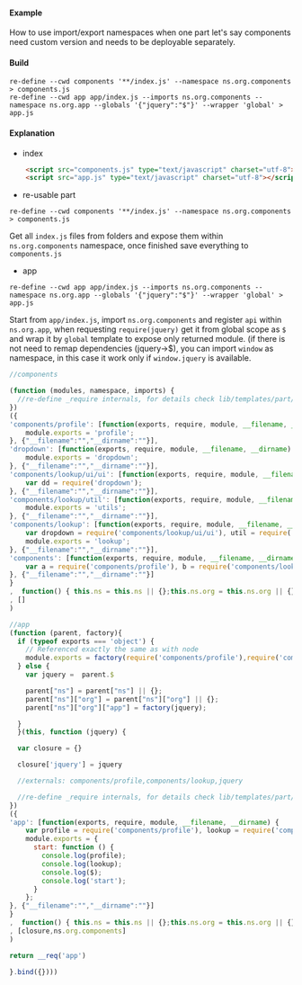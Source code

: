 #### Example

How to use import/export namespaces when one part let's say components need custom version and needs to be deployable separately.

#### Build
```
re-define --cwd components '**/index.js' --namespace ns.org.components > components.js
re-define --cwd app app/index.js --imports ns.org.components --namespace ns.org.app --globals '{"jquery":"$"}' --wrapper 'global' > app.js
```
#### Explanation

* index
```html
    <script src="components.js" type="text/javascript" charset="utf-8"></script>
    <script src="app.js" type="text/javascript" charset="utf-8"></script>
```

* re-usable part

`re-define --cwd components '**/index.js' --namespace ns.org.components > components.js`

Get all `index.js` files from folders and expose them within `ns.org.components` namespace, once finished save everything to `components.js`

* app
```
re-define --cwd app app/index.js --imports ns.org.components --namespace ns.org.app --globals '{"jquery":"$"}' --wrapper 'global' > app.js
```

Start from `app/index.js`, import `ns.org.components` and register `api` within `ns.org.app`, when requesting `require(jquery)` get it from global scope as `$` and wrap it by `global` template to expose only returned module. (if there is not need to remap dependencies (jquery->$), you can import `window` as namespace, in this case it work only if `window.jquery` is available.

```js
//components

(function (modules, namespace, imports) {
  //re-define _require internals, for details check lib/templates/part/require.tmpl
})
({ 
'components/profile': [function(exports, require, module, __filename, __dirname) { 
    module.exports = 'profile';
}, {"__filename":"","__dirname":""}], 
'dropdown': [function(exports, require, module, __filename, __dirname) { 
    module.exports = 'dropdown';
}, {"__filename":"","__dirname":""}], 
'components/lookup/ui/ui': [function(exports, require, module, __filename, __dirname) { 
    var dd = require('dropdown');
}, {"__filename":"","__dirname":""}], 
'components/lookup/util': [function(exports, require, module, __filename, __dirname) { 
    module.exports = 'utils';
}, {"__filename":"","__dirname":""}], 
'components/lookup': [function(exports, require, module, __filename, __dirname) { 
    var dropdown = require('components/lookup/ui/ui'), util = require('components/lookup/util');
    module.exports = 'lookup';
}, {"__filename":"","__dirname":""}], 
'components': [function(exports, require, module, __filename, __dirname) { 
    var a = require('components/profile'), b = require('components/lookup');
}, {"__filename":"","__dirname":""}]
}
,  function() { this.ns = this.ns || {};this.ns.org = this.ns.org || {};this.ns.org.components = this.ns.org.components || {}; return this.ns.org.components }.call(this) 
, []
)
```

```js
//app
(function (parent, factory){
  if (typeof exports === 'object') {
    // Referenced exactly the same as with node
    module.exports = factory(require('components/profile'),require('components/lookup'),require('jquery'))
  } else {
    var jquery =  parent.$

    parent["ns"] = parent["ns"] || {};
    parent["ns"]["org"] = parent["ns"]["org"] || {};
    parent["ns"]["org"]["app"] = factory(jquery);

  }
  }(this, function (jquery) {

  var closure = {}

  closure['jquery'] = jquery

  //externals: components/profile,components/lookup,jquery 

  //re-define _require internals, for details check lib/templates/part/require.tmpl
})
({ 
'app': [function(exports, require, module, __filename, __dirname) { 
    var profile = require('components/profile'), lookup = require('components/lookup'), $ = require('jquery');
    module.exports = {
      start: function () {
        console.log(profile);
        console.log(lookup);
        console.log($);
        console.log('start');
      }
    };
}, {"__filename":"","__dirname":""}]
}
,  function() { this.ns = this.ns || {};this.ns.org = this.ns.org || {};this.ns.org.app = this.ns.org.app || {}; return this.ns.org.app }.call(this) 
, [closure,ns.org.components]
)

return __req('app')

}.bind({})))
```
